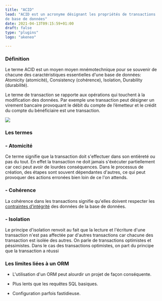 ```yaml
---
title: "ACID"
lead: "ACID est un acronyme désignant les propriétés de transactions
de base de données"
date: 2021-04-13T09:15:59+01:00
draft: false
type: "plugins"
logo: "akeneo"

---
```


### Définition

Le terme ACID est un moyen moyen mnémotechnique pour se souvenir
de chacune des caractéristiques essentielles d'une base de
données: Atomicity (atomicité), Consistency (cohérence),
Isolation, Durability (durabilité).

Le terme de transaction se rapporte aux opérations qui
touchent à la modification des données.
Par exemple une transaction peut désigner un virement bancaire
provoquant le débit du compte de l’émetteur et le crédit du compte
du bénéficiaire est une transaction.

<img style="max-height: 300px" src="https://blog.cellenza.com/wp-content/uploads/2013/11/acid1.jpg">

### Les termes

### - Atomicité
  Ce terme signifie que la transaction doit s'effectuer dans
  son entièreté ou pas du tout. En effet la transaction ne
  doit jamais s'éxécuter partiellement car ceci peut avoir
  de lourdes conséquences. Dans le processus de création,
  des étapes sont souvent dépendantes d'autres, ce qui peut
  provoquer des actions erronées bien loin de ce l'on attends.

### - Cohérence
  La cohérence dans les transactions signifie qu'elles doivent
  respecter les [contraintes d’intégrité](https://fr.wikipedia.org/wiki/Contrainte_d%27int%C3%A9grit%C3%A9)
  des données de la base de données.

### - Isolation

  Le principe d'isolation renvoit au fait que la lecture et
  l'écriture d'une transaction n'est pas affectée par d'autres
  transactions car chacune des transaction est isolée des autres.
  On parle de transactions optimistes et péssimistes.
  Dans le cas des transactions optimistes, on part du principe
  que la transaction a réussi

### Les limites liées à un ORM

- L'utilisation d'un ORM peut alourdir un projet de façon
  conséquente.

- Plus lents que les requêtes SQL basiques.

- Configuration parfois fastidieuse.
